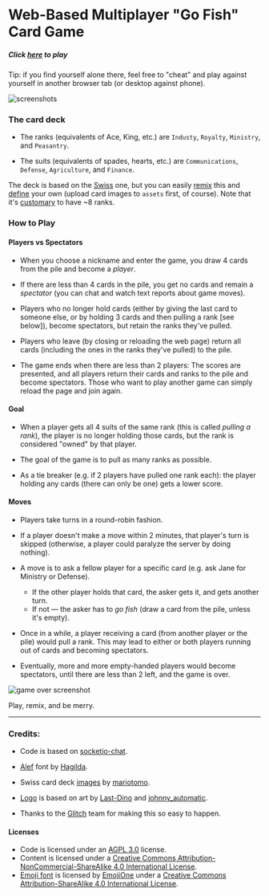 # Web-Based Multiplayer "Go Fish" Card Game

##### Click [here](https://go-fish-reloaded.glitch.me/) to play
Tip: if you find yourself alone there, feel free to "cheat" and play
against yourself in another browser tab (or desktop against phone).

![screenshots](https://cdn.glitch.com/ccb30db3-78cd-46da-af4b-a75cabfc5233%2Fgo-fish-screenshot.gif?1495496552458)

### The card deck

* The ranks (equivalents of Ace, King, etc.) are `Industy`, `Royalty`,
`Ministry`, and `Peasantry`.

* The suits (equivalents of spades, hearts, etc.) are `Communications`, `Defense`, `Agriculture`, and `Finance`.

The deck is based on the [Swiss](https://en.wikipedia.org/wiki/Swiss_playing_cards) one, but you can easily
[remix](https://glitch.com/~go-fish) this and [define](https://go-fish.glitch.me/deck.json) your own (upload card images to `assets` first, of course). Note that it's [customary](https://en.wikipedia.org/wiki/Quartets_(card_game)) to have ~8 ranks.

### How to Play

#### Players vs Spectators
* When you choose a nickname and enter the game, you draw 4 cards from the
  pile and become a *player*.

* If there are less than 4 cards in the pile, you get no cards and remain
  a *spectator* (you can chat and watch text reports about game moves).
  
* Players who no longer hold cards (either by giving the last card to
  someone else, or by holding 3 cards and then pulling a rank [see below]),
  become spectators, but retain the ranks they've pulled.
  
* Players who leave (by closing or reloading the web page) return all cards
  (including the ones in the ranks they've pulled) to the pile.
  
* The game ends when there are less than 2 players: The scores are presented,
  and all players return their cards and ranks to the pile and become
  spectators. Those who want to play another game can simply reload the
  page and join again.

#### Goal
  
* When a player gets all 4 suits of the same rank (this is called  *pulling
  a rank*), the player is no longer holding those cards, but the rank is
  considered "owned" by that player.
  
* The goal of the game is to pull as many ranks as possible.

* As a tie breaker (e.g. if 2 players have pulled one rank each):
  the player holding any cards (there can only be one) gets a lower score.

#### Moves
* Players take turns in a round-robin fashion.
* If a player doesn't make a move within 2 minutes, that player's turn is
  skipped (otherwise, a player could paralyze the server by doing nothing).
* A move is to ask a fellow player for a specific card (e.g. ask Jane for
  Ministry or Defense).
  * If the other player holds that card, the asker gets it, and gets another
    turn.
  * If not &mdash; the asker has to *go fish* (draw a card from the pile,
    unless it's empty).
    
* Once in a while, a player receiving a card (from another player or the
  pile) would pull a rank. This may lead to either or both players running
  out of cards and becoming spectators.
  
* Eventually, more and more empty-handed players would become spectators,
  until there are less than 2 left, and the game is over.

![game over screenshot](https://cdn.glitch.com/ccb30db3-78cd-46da-af4b-a75cabfc5233%2Fgame-over.png?1495496690325)

Play, remix, and be merry.

----

### Credits:

* Code is based on [socketio-chat](https://glitch.com/~socketio-chat).

* [Alef](http://alef.hagilda.com/) font by [Hagilda](http://hagilda.com/).

* Swiss card deck
  [images](https://openclipart.org/detail/175474/swiss-card-deck-xvii)
  by [mariotomo](https://openclipart.org/user-detail/mariotomo).

* [Logo](https://cdn.glitch.com/ccb30db3-78cd-46da-af4b-a75cabfc5233%2Fgo-fish.png?1493734470270)
is based on art by [Last-Dino](https://openclipart.org/detail/170641/playing-cards) and [johnny_automatic](https://openclipart.org/detail/524/jumping-fish).
  
* Thanks to the [Glitch](https://glitch.com/) team for making this so
  easy to happen.


#### Licenses

* Code is licensed under an [AGPL 3.0](https://www.gnu.org/licenses/agpl-3.0.html) license.
* Content is licensed under a <a rel="license" href="http://creativecommons.org/licenses/by-nc-sa/4.0/">Creative Commons Attribution-NonCommercial-ShareAlike 4.0 International License</a>.
* <a href="https://github.com/Ranks/emojione/tree/2.2.7#readme">Emoji font</a> is licensed by <a href="https://www.emojione.com/">EmojiOne</a> under a <a rel="license" href="http://creativecommons.org/licenses/by-sa/4.0/">Creative Commons Attribution-ShareAlike 4.0 International License</a>.
